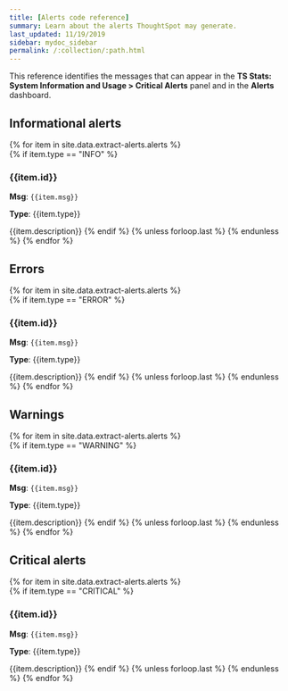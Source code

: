 ```yaml
---
title: [Alerts code reference]
summary: Learn about the alerts ThoughtSpot may generate.
last_updated: 11/19/2019
sidebar: mydoc_sidebar
permalink: /:collection/:path.html
---
```


This reference identifies the messages that can appear in the **TS Stats: System Information and Usage > Critical Alerts** panel and in the  **Alerts** dashboard.

## Informational alerts

{% for item in site.data.extract-alerts.alerts %}  
  {% if item.type == "INFO" %}
### {{item.id}}

<strong>Msg</strong>: <code style="highlighter-rouge">{{item.msg}}</code>

<strong>Type</strong>: {{item.type}}

 {{item.description}}
   {% endif %}
 {% unless forloop.last %}
 {% endunless %}
{% endfor %}

## Errors

{% for item in site.data.extract-alerts.alerts %}  
  {% if item.type == "ERROR" %}
### {{item.id}}

<strong>Msg</strong>: <code style="highlighter-rouge">{{item.msg}}</code>

<strong>Type</strong>: {{item.type}}

 {{item.description}}
   {% endif %}
 {% unless forloop.last %}
 {% endunless %}
{% endfor %}

## Warnings

{% for item in site.data.extract-alerts.alerts %}  
  {% if item.type == "WARNING" %}
### {{item.id}}

<strong>Msg</strong>: <code style="highlighter-rouge">{{item.msg}}</code>

<strong>Type</strong>: {{item.type}}

 {{item.description}}
   {% endif %}
 {% unless forloop.last %}
 {% endunless %}
{% endfor %}

## Critical alerts

{% for item in site.data.extract-alerts.alerts %}  
  {% if item.type == "CRITICAL" %}
### {{item.id}}

<strong>Msg</strong>: <code style="highlighter-rouge">{{item.msg}}</code>

<strong>Type</strong>: {{item.type}}

 {{item.description}}
   {% endif %}
 {% unless forloop.last %}
 {% endunless %}
{% endfor %}
